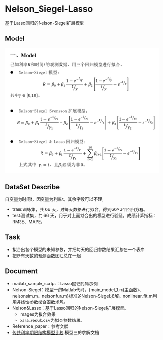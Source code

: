 # Nelson_Siegel-Lasso
基于Lasso回归的Nelson-Siegel扩展模型
## Model
![image](https://github.com/Aplicity/Nelson_Siegel-Lasso/blob/master/model_fig.png)
## DataSet Describe
 自变量为时间𝑡，因变量为利率𝑟。其余字段可以不理。
 * train:训练集，共 66 天，对每天数据进行拟合，得到66×3个回归方程。 
 * test:测试集，共 66 天，用于对上面拟合出的模型进行验证。成绩计算指标：RMSE、MAPE。

## Task
 * 拟合出各个模型的未知参数，并把每天的回归参数结果汇总在一个表中
 * 把所有天数的预测函数图汇总在一起

## Document
 * matlab_sample_script：Lasso回归代码示例
 * Nelson-Siegel：模型一的Matlab代码，{main_model_1.m(主函数)、nelsonsim.m、nelsonfun.m}标准的Nelson-Siegel求解。nonlinear_fit.m利用非线性参数拟合函数求解。
 * Nelson&Lasso：基于Lasso回归的Nelson-Siegel扩展模型。
   - images为拟合效果
   - para_result.csv为拟合参数结果。
 * Reference_paper：参考文献
 * [传统利率期限结构模型比较](https://github.com/Aplicity/Nelson_Siegel-Lasso/blob/master/%E4%BC%A0%E7%BB%9F%E5%88%A9%E7%8E%87%E6%9C%9F%E9%99%90%E7%BB%93%E6%9E%84%E6%A8%A1%E5%9E%8B%E6%AF%94%E8%BE%83.pdf):模型三的求解文档

